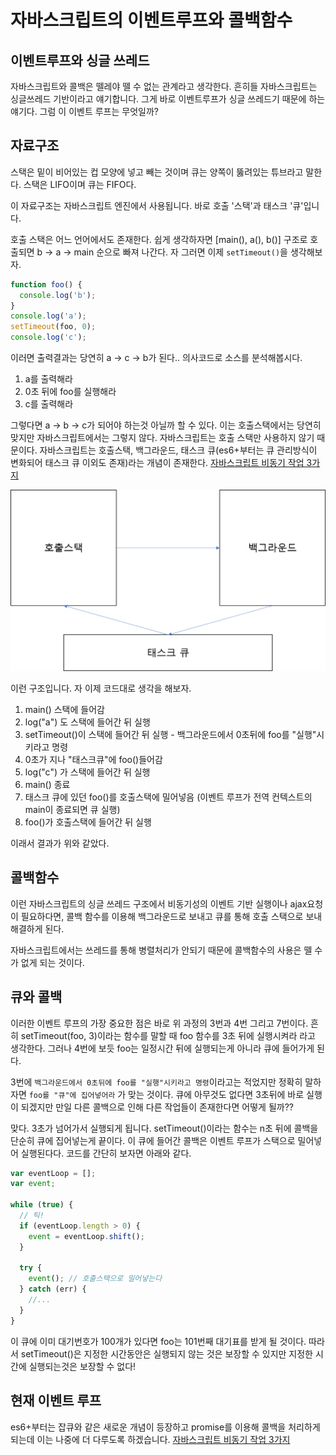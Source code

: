 # 자바스크립트의 이벤트루프와 콜백함수

## 이벤트루프와 싱글 쓰레드

자바스크립트와 콜백은 뗄레야 뗄 수 없는 관계라고 생각한다. 흔히들 자바스크립트는 싱글쓰레드 기반이라고 얘기합니다. 그게 바로 이벤트루프가 싱글 쓰레드기 때문에 하는 얘기다. 그럼 이 이벤트 루프는 무엇일까?

## 자료구조

스택은 밑이 비어있는 컵 모양에 넣고 빼는 것이며 큐는 양쪽이 뚫려있는 튜브라고 말한다. 스택은 LIFO이며 큐는 FIFO다.

이 자료구조는 자바스크립트 엔진에서 사용됩니다. 바로 호출 '스택'과 태스크 '큐'입니다.

호출 스택은 어느 언어에서도 존재한다. 쉽게 생각하자면 [main(), a(), b()] 구조로 호출되면 b -> a -> main 순으로 빠져 나간다. 자 그러면 이제 `setTimeout()`을 생각해보자.

```js
function foo() {
  console.log('b');
}
console.log('a');
setTimeout(foo, 0);
console.log('c');
```

이러면 출력결과는 당연히 a -> c -> b가 된다.. 의사코드로 소스를 분석해봅시다.

1. a를 출력해라
2. 0초 뒤에 foo를 실행해라
3. c를 출력해라

그렇다면 a -> b -> c가 되어야 하는것 아닐까 할 수 있다. 이는 호출스택에서는 당연히 맞지만 자바스크립트에서는 그렇지 않다. 자바스크립트는 호출 스택만 사용하지 않기 때문이다. 자바스크립트는 호출스택, 백그라운드, 태스크 큐(es6+부터는 큐 관리방식이 변화되어 태스크 큐 이외도 존재)라는 개념이 존재한다.
[자바스크립트 비동기 작업 3가지](./EventLoop_Advanced.md)

![eventLoop](/assets/images/eventLoop.png)

이런 구조입니다. 자 이제 코드대로 생각을 해보자.

1. main() 스택에 들어감
2. log("a") 도 스택에 들어간 뒤 실행
3. setTimeout()이 스택에 들어간 뒤 실행 - 백그라운드에서 0초뒤에 foo를 "실행"시키라고 명령
4. 0초가 지나 "태스크큐"에 foo()들어감
5. log("c") 가 스택에 들어간 뒤 실행
6. main() 종료
7. 태스크 큐에 있던 foo()를 호출스택에 밀어넣음 (이벤트 루프가 전역 컨텍스트의 main이 종료되면 큐 실행)
8. foo()가 호출스택에 들어간 뒤 실행

이래서 결과가 위와 같았다.

## 콜백함수

이런 자바스크립트의 싱글 쓰레드 구조에서 비동기성의 이벤트 기반 실행이나 ajax요청이 필요하다면, 콜백 함수를 이용해 백그라운드로 보내고 큐를 통해 호출 스택으로 보내 해결하게 된다.

자바스크립트에서는 쓰레드를 통해 병렬처리가 안되기 때문에 콜백함수의 사용은 뗄 수가 없게 되는 것이다.

## 큐와 콜백

이러한 이벤트 루프의 가장 중요한 점은 바로 위 과정의 3번과 4번 그리고 7번이다. 흔히 setTimeout(foo, 3)이라는 함수를 말할 때 foo 함수를 3초 뒤에 실행시켜라 라고 생각한다. 그러나 4번에 보듯 foo는 일정시간 뒤에 실행되는게 아니라 큐에 들어가게 된다.

3번에 `백그라운드에서 0초뒤에 foo를 "실행"시키라고 명령`이라고는 적었지만 정확히 말하자면 `foo를 "큐"에 집어넣어라` 가 맞는 것이다. 큐에 아무것도 없다면 3초뒤에 바로 실행이 되겠지만 만일 다른 콜백으로 인해 다른 작업들이 존재한다면 어떻게 될까??

맞다. 3초가 넘어가서 실행되게 됩니다. setTimeout()이라는 함수는 n초 뒤에 콜백을 단순히 큐에 집어넣는게 끝이다. 이 큐에 들어간 콜백은 이벤트 루프가 스택으로 밀어넣어 실행된다다. 코드를 간단히 보자면 아래와 같다.

```js
var eventLoop = [];
var event;

while (true) {
  // 틱!
  if (eventLoop.length > 0) {
    event = eventLoop.shift();
  }

  try {
    event(); // 호출스택으로 밀어넣는다
  } catch (err) {
    //...
  }
}
```

이 큐에 이미 대기번호가 100개가 있다면 foo는 101번째 대기표를 받게 될 것이다. 따라서 setTimeout()은 지정한 시간동안은 실행되지 않는 것은 보장할 수 있지만 지정한 시간에 실행되는것은 보장할 수 없다!

## 현재 이벤트 루프

es6+부터는 잡큐와 같은 새로운 개념이 등장하고 promise를 이용해 콜백을 처리하게 되는데 이는 나중에 더 다루도록 하겠습니다.
[자바스크립트 비동기 작업 3가지](./EventLoop_Advanced.md)
